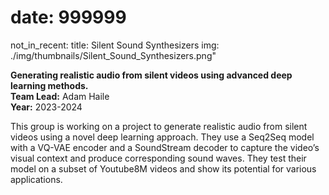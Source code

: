 # date: 999999
not_in_recent:
title: Silent Sound Synthesizers
img: ./img/thumbnails/Silent_Sound_Synthesizers.png"

**Generating realistic audio from silent videos using advanced deep learning methods.**<br/>
**Team Lead:** Adam Haile<br/>
**Year:** 2023-2024

This group is working on a project to generate realistic audio from silent videos using a novel deep learning approach. They use a Seq2Seq model with a VQ-VAE encoder and a SoundStream decoder to capture the video’s visual context and produce corresponding sound waves. They test their model on a subset of Youtube8M videos and show its potential for various applications.